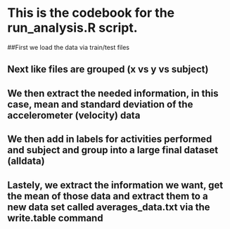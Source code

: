 # This is the codebook for the run_analysis.R script.
##First we load the data via train/test files
## Next like files are grouped (x vs y vs subject)
## We then extract the needed information, in this case, mean and standard deviation of the accelerometer (velocity) data
## We then add in labels for activities performed and subject and group into a large final dataset (alldata)
## Lastely, we extract the information we want, get the mean of those data and extract them to a new data set called averages_data.txt via the write.table command